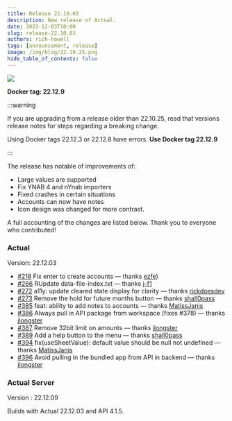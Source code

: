 ```yaml
---
title: Release 22.10.03
description: New release of Actual.
date: 2022-12-03T10:00
slug: release-22.10.03
authors: rich-howell
tags: [announcement, release]
image: /img/blog/22.10.25.png
hide_table_of_contents: false
---
```


![](/img/blog/22.12.3.png)

**Docker tag: 22.12.9**

:::warning

If you are upgrading from a release older than 22.10.25, read that versions release notes for steps regarding a breaking change.

Using Docker tags 22.12.3 or 22.12.8 have errors. **Use Docker tag 22.12.9**

:::

The release has notable of improvements of:

- Large values are supported
- Fix YNAB 4 and nYnab importers
- Fixed crashes in certain situations
- Accounts can now have notes
- Icon design was changed for more contrast.

A full accounting of the changes are listed below. Thank you to everyone who contributed!

<!--truncate-->

### Actual

Version: 22.12.03

- [#218](https://github.com/actualbudget/actual/pull/218) Fix enter to create accounts — thanks [ezfe])
- [#266](https://github.com/actualbudget/actual/pull/266) RUpdate data-file-index.txt — thanks [j-f1]
- [#272](https://github.com/actualbudget/actual/pull/272) a11y: update cleared state display for clarity — thanks [rickdoesdev]
- [#273](https://github.com/actualbudget/actual/pull/273) Remove the hold for future months button — thanks [shall0pass]
- [#385](https://github.com/actualbudget/actual/pull/385) feat: ability to add notes to accounts — thanks [MatissJanis]
- [#386](https://github.com/actualbudget/actual/pull/386) Always pull in API package from workspace (fixes #378) — thanks [jlongster]
- [#387](https://github.com/actualbudget/actual/pull/387) Remove 32bit limit on amounts — thanks [jlongster]
- [#389](https://github.com/actualbudget/actual/pull/389) Add a help button to the menu — thanks [shall0pass]
- [#394](https://github.com/actualbudget/actual/pull/389) fix(useSheetValue): default value should be null not undefined — thanks [MatissJanis]
- [#396](https://github.com/actualbudget/actual/pull/396) Avoid pulling in the bundled app from API in backend — thanks [jlongster]

### Actual Server

Version : 22.12.09

Builds with Actual 22.12.03 and API 4.1.5.

[7brend7]: https://github.com/7brend7
[aaroneiche]: https://github.com/aaroneiche
[aharbis]: https://github.com/aharbis
[ajtrichards]: https://github.com/ajtrichards
[albertogasparin]: https://github.com/albertogasparin
[andremralves]: https://github.com/andremralves
[bdoherty]: https://github.com/bdoherty
[biohzrddd]: https://github.com/biohzrddd
[brtwrst]: https://github.com/brtwrst
[carkom]: https://github.com/carkom
[chylex]: https://github.com/chylex
[ciwchris]: https://github.com/ciwchris
[coliff]: https://github.com/coliff
[eberureon]: https://github.com/eberureon
[ejmurra]: https://github.com/ejmurra
[ezfe]: https://github.com/ezfe
[fry]: https://github.com/fry
[fstybel]: https://github.com/fstybel
[gsumpster]: https://github.com/gsumpster
[heilerich]: https://github.com/heilerich
[henrikmaa]: https://github.com/henrikmaa
[intiplink]: https://github.com/intiplink
[iurynogueira]: https://github.com/iurynogueira
[j-f1]: https://github.com/j-f1
[Jackenmen]: https://github.com/Jackenmen
[jamesmortensen]: https://github.com/jamesmortensen
[JazzaG]: https://github.com/JazzaG
[jlongster]: https://github.com/jlongster
[jlsjonas]: https://github.com/jlsjonas
[jonezy35]: https://github.com/jonezy35
[Kk-ships]: https://github.com/Kk-ships
[Kovah]: https://github.com/Kovah
[ldotlopez]: https://github.com/ldotlopez
[m3nu]: https://github.com/m3nu
[manuelcanepa]: https://github.com/manuelcanepa
[MatissJanis]: https://github.com/MatissJanis
[Miodec]: https://github.com/Miodec
[mnsrv]: https://github.com/mnsrv
[modrzew]: https://github.com/modrzew
[n1thun]: https://github.com/n1thun
[ostat]: https://github.com/ostat
[PartyLich]: https://github.com/PartyLich
[pmamberti]: https://github.com/pmamberti
[pole95]: https://github.com/pole95
[rianmcguire]: https://github.com/rianmcguire
[rich-howell]: https://github.com/rich-howell
[rickdoesdev]: https://github.com/rickdoesdev
[S3B4S]: https://github.com/S3B4S
[shall0pass]: https://github.com/shall0pass
[Shazib]: https://github.com/Shazib
[Silvenga]: https://github.com/Silvenga
[sinistersnare]: https://github.com/sinistersnare
[sudoCerb]: https://github.com/sudoCerb
[suryaatevellore]: https://github.com/suryaatevellore
[TheTrueCaligari]: https://github.com/TheTrueCaligari
[TomAFrench]: https://github.com/TomAFrench
[trevdor]: https://github.com/trevdor
[UnexomWid]: https://github.com/UnexomWid
[venkata-krishnas]: https://github.com/venkata-krishnas
[vincentscode]: https://github.com/vincentscode
[waseem-h]: https://github.com/waseem-h
[winklevos]: https://github.com/winklevos
[wmertens]: https://github.com/wmertens
[youngcw]: https://github.com/youngcw
